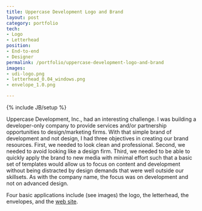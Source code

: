 ```yaml
---
title: Uppercase Development Logo and Brand
layout: post
category: portfolio
tech:
- Logo
- Letterhead
position:
- End-to-end
- Designer
permalink: /portfolio/uppercase-development-logo-and-brand
images:
- udi-logo.png
- letterhead_0.04_windows.png
- envelope_1.0.png

---
```

{% include JB/setup %}
<div id="node-228" class="node node-portfolio node-promoted">
  <div class="content clearfix">
    <div class="field field-name-body field-type-text-with-summary field-label-hidden"><div class="field-items"><div class="field-item even"><p>Uppercase Development, Inc., had an interesting challenge. I was building a developer-only company to provide services and/or partnership opportunities to design/marketing firms. With that simple brand of development and not design, I had three objectives in creating our brand resources. First, we needed to look clean and professional. Second, we needed to avoid looking like a design firm. Third, we needed to be able to quickly apply the brand to new media with minimal effort such that a basic set of templates would allow us to focus on content and development without being distracted by design demands that were well outside our skillsets. As with the company name, the focus was on development and not on advanced design.</p>
<!--break-->
<p>Four basic applications include (see images) the logo, the letterhead, the envelopes, and the <a href="http://witti.ws/portfolio/uppercase-development">web site</a>.</p>
</div></div></div>  </div>
</div>
